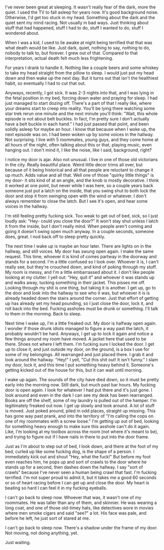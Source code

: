 I've never been great at sleeping. It wasn't really fear of the dark, more the quiet. I used the TV to fall asleep for years now. It's good background noise. Otherwise, I'd get too stuck in my head. Something about the dark and the quiet sent my mind racing. Not usually in bad ways. Just thinking about stuff that had happened, stuff I had to do, stuff I wanted to do, stuff I wondered about. 

When I was a kid, I used to lie awake at night being terrified that that was what death would be like. Just dark, quiet, nothing to say, nothing to do, nobody to talk to, but forever. I grew out of that. Compared to that interpretation, actual death felt much less frightening.

For years I drank to handle it. Nothing like a couple beers and some whiskey to take my head straight from the pillow to sleep. I would just put my head down and then wake up the next day. But it turns out that isn't the healthiest habit, so eventually I had to cut that out.

Anyways, recently, I got sick. It was 2-3 nights into that, and I was lying in the fetal position in my bed, forcing down water and praying for sleep. I had just managed to start dozing off. There's a part of that I really like, where your dreams start to creep into reality. You'll be lying there watching some star trek rerun one minute and the next minute you'll think: "Wait, this whole episode is not about belt buckles. In fact, I'm pretty sure I don't actually have a belt buckle in each hand." I had just passed that point, and been solidly asleep for maybe an hour. I know that because when I woke up, the next episode was on. I had been woken up by some voices in the hallway. Not surprising. I live with 5 roommates, young guys, and they come home at all hours of the night, often talking about this or that, playing music, even hanging out. I don't mind it, I like the noise, like I said, background, right?

I notice my door is ajar. Also not unusual. I live in one of those old victorians in the city. Really beautiful place. Weird little decor trims all over, but because of it being historical and all that people are reluctant to change it up much. Adds value and all that. Well one of those "quirky little things" is my door- it sits kind of at an angle, and the knob is mostly decorative. I think it worked at one point, but never while I was here, so a couple years back someone just put a latch on the inside, that you swing shut to both lock the door and stop it from swinging open with the wind or whatever. I don't always remember to close the latch. But I see it's open, and hear some voices in the hallway. 

I'm still feeling pretty fucking sick. Too weak to get out of bed, sick, so I just loudly ask: "Hey- could you close the door?" It won't stay shut unless I latch it from the inside, but I don't really mind. When people aren't coming and going it doesn't swing open much anyway. In a couple seconds, someone does, great. I nod back off to sleep pretty quickly.

The next time I wake up is maybe an hour later. There are lights on in the hallway, and still voices. My door has swung open again. I make the same request. This time, whoever it is kind of comes partway in the doorway and stands for a second. I'm a little confused so I look over. Whoever it is, I can't really see, but they're crouched down, and kind of poking through my stuff. My room is messy, and I'm a little embarrassed about it. I don't like people looking at my clutter. I yell out: "Hey, quit it" and whoever it was stands up and walks away, tucking something in their jacket. This pisses me off. Looking through my shit is one thing, but taking it is another. I get up, go to the door and look into the hallway to see who it was, but whoever it is is already headed down the stairs around the corner. Just that effort of getting up has already set my head pounding, so I just close the door, lock it, and roll back into the bed. Fucking assholes must be drunk or something. I'll talk to them in the morning. Back to sleep.

Next time I wake up, I'm a little freaked out. My door is halfway open again. I wonder if those drunk idiots managed to figure a way past the latch, it probably wouldn't be hard. Anyways, I get up to lock it again and notice a few things around my room have moved. A jacket here that used to be there. Shoes not where I left them. I'm fucking sure I locked the door. I get up to close it, and just outside my door, on the ground, is a box I use for some of my belongings. All rearranged and just placed there. I grab it and look around the hallway. "Hey!" I yell, "Cut this shit out! It isn't funny." I slam my door, lock it, and this time I put something heavy behind it. Someone's getting kicked out of the house for this, but it can wait until morning. 

I wake up again. The sounds of the city have died down, so it must be pretty early into the morning now. Still dark, but much past bar hours. My fucking door is open again. I look for whatever I had put there and it's just gone. I look around and even in the dark I can see my desk has been rearranged. Books are off the shelf, some of my laundry is pulled out of the hamper. I'm legitimately freaked out now. I get up slowly and look around. A lot of stuff is moved. Just poked around, piled in odd places, straight up missing. This has gone way past prank, and into the territory of "I'm calling the cops on one of my roommates with a screw loose." I'm getting up out of bed, looking for something heavy enough to make sure this asshole can't do it again. Like, I'm looking at my toolbox across the room (not where it's meant to be), and trying to figure out if I have nails in there to put into the door frame. 

Just as I'm about to step out of bed, I look down, and there at the foot of my bed, curled up like some fucking dog, is the shape of a person. I immediately kick out and shout "Hey, what the fuck!" But before my foot even reaches him, he pops up and sort of crawls  to the door where he stands up for a second, then dashes down the hallway. I say "sort of crawls" because I've never seen a human being crawl that fast. I'm fucking terrified. I'm not super proud to admit it, but it takes me a good 60 seconds or so of heart racing before I can get up and close the door. My heart is beating so hard I can feel it in my fucking eyeballs. 

I can't go back to sleep now. Whoever that was, it wasn't one of my roommates. He was taller than any of them, and skinnier. He was wearing a long coat, and one of those old-timey hats, like detectives wore in movies where men smoke cigars and said "see?" a lot. His face was pale, and before he left, he just sort of stared at me. 

I can't go back to sleep now. There's a shadow under the frame of my door. Not moving, not doing anything, yet. 

Just waiting.